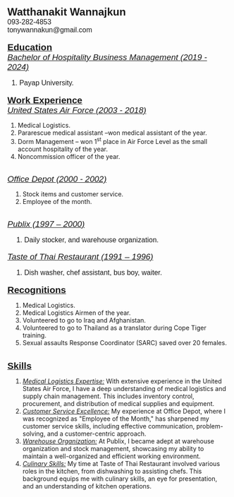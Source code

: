 <p style='margin:0cm;font-size:16px;font-family:"Calibri",sans-serif;'><strong><span style="font-size:24px;">Watthanakit Wannajkun&nbsp;</span></strong></p>
<p style='margin:0cm;font-size:16px;font-family:"Calibri",sans-serif;'>093-282-4853</p>
<p style='margin:0cm;font-size:16px;font-family:"Calibri",sans-serif;'>tonywannakun@gmail.com</p>
<p style='margin:0cm;font-size:16px;font-family:"Calibri",sans-serif;'>&nbsp;</p>
<p style='margin:0cm;font-size:16px;font-family:"Calibri",sans-serif;'><strong><u><span style="font-size:21px;">Education</span></u></strong></p>
<p style='margin:0cm;font-size:16px;font-family:"Calibri",sans-serif;'><em><u><span style="font-size:19px;">Bachelor of Hospitality Business Management (2019 - 2024)</span></u></em></p>
<div style='margin:0cm;font-size:16px;font-family:"Calibri",sans-serif;'>
    <ul style="margin-bottom:0cm;list-style-type: undefined;">
        <li style='margin:0cm;font-size:16px;font-family:"Calibri",sans-serif;'>Payap University.</li>
    </ul>
</div>
<p style='margin:0cm;font-size:16px;font-family:"Calibri",sans-serif;'>&nbsp;</p>
<p style='margin:0cm;font-size:16px;font-family:"Calibri",sans-serif;'><strong><u><span style="font-size:21px;">Work Experience</span></u></strong></p>
<p style='margin:0cm;font-size:16px;font-family:"Calibri",sans-serif;'><em><u><span style="font-size:19px;">United States Air Force (2003 - 2018)</span></u></em></p>
<ul style="list-style-type: undefined;">
    <li>Medical Logistics.</li>
    <li>Pararescue medical assistant &ndash;won medical assistant of the year.</li>
    <li>Dorm Management &ndash; won 1<sup>st</sup> place in Air Force Level as the small account hospitality of the year.</li>
    <li>Noncommission officer of the year.</li>
</ul>
<p style='margin:0cm;font-size:16px;font-family:"Calibri",sans-serif;'>&nbsp;</p>
<p style='margin:0cm;font-size:16px;font-family:"Calibri",sans-serif;'><em><u><span style="font-size:19px;">Office Depot (2000 - 2002)</span></u></em></p>
<ul style="list-style-type: undefined;margin-left:11px;">
    <li>Stock items and customer service.</li>
    <li>Employee of the month.</li>
</ul>
<p style='margin:0cm;font-size:16px;font-family:"Calibri",sans-serif;'>&nbsp;</p>
<p style='margin:0cm;font-size:16px;font-family:"Calibri",sans-serif;'><em><u><span style="font-size:19px;">Publix (1997 &ndash; 2000)</span></u></em></p>
<div style='margin:0cm;font-size:16px;font-family:"Calibri",sans-serif;'>
    <ul style="margin-bottom:0cm;list-style-type: undefined;margin-left:11px;">
        <li style='margin:0cm;font-size:16px;font-family:"Calibri",sans-serif;'>Daily stocker, and warehouse organization.</li>
    </ul>
</div>
<p style='margin:0cm;font-size:16px;font-family:"Calibri",sans-serif;'>&nbsp;</p>
<p style='margin:0cm;font-size:16px;font-family:"Calibri",sans-serif;'><em><u><span style="font-size:19px;">Taste of Thai Restaurant (1991 &ndash; 1996)</span></u></em></p>
<div style='margin:0cm;font-size:16px;font-family:"Calibri",sans-serif;'>
    <ul style="margin-bottom:0cm;list-style-type: undefined;margin-left:11px;">
        <li style='margin:0cm;font-size:16px;font-family:"Calibri",sans-serif;'>Dish washer, chef assistant, bus boy, waiter.&nbsp;</li>
    </ul>
</div>
<p style='margin:0cm;font-size:16px;font-family:"Calibri",sans-serif;'>&nbsp;</p>
<p style='margin:0cm;font-size:16px;font-family:"Calibri",sans-serif;'><strong><u><span style="font-size:21px;">Recognitions</span></u></strong></p>
<ul style="list-style-type: undefined;margin-left:11px;">
    <li>Medical Logistics.</li>
    <li>Medical Logistics Airmen of the year.</li>
    <li>Volunteered to go to Iraq and Afghanistan.</li>
    <li>Volunteered to go to Thailand as a translator during Cope Tiger training.</li>
    <li>Sexual assaults Response Coordinator (SARC) saved over 20 females.&nbsp;</li>
</ul>
<p style='margin:0cm;font-size:16px;font-family:"Calibri",sans-serif;'>&nbsp;</p>
<p style='margin:0cm;font-size:16px;font-family:"Calibri",sans-serif;'><strong><u><span style="font-size:21px;">Skills</span></u></strong></p>
<ul style="list-style-type: undefined;margin-left:11px;">
    <li><em><u>Medical Logistics Expertise:</u></em> With extensive experience in the United States Air Force, I have a deep understanding of medical logistics and supply chain management. This includes inventory control, procurement, and distribution of medical supplies and equipment.</li>
    <li><em><u>Customer Service Excellence:</u></em> My experience at Office Depot, where I was recognized as &quot;Employee of the Month,&quot; has sharpened my customer service skills, including effective communication, problem-solving, and a customer-centric approach.</li>
    <li><em><u>Warehouse Organization:</u></em> At Publix, I became adept at warehouse organization and stock management, showcasing my ability to maintain a well-organized and efficient working environment.</li>
    <li><em><u>Culinary Skills:</u></em> My time at Taste of Thai Restaurant involved various roles in the kitchen, from dishwashing to assisting chefs. This background equips me with culinary skills, an eye for presentation, and an understanding of kitchen operations.</li>
</ul>
<p style='margin:0cm;font-size:16px;font-family:"Calibri",sans-serif;'>&nbsp;</p>
<p style='margin:0cm;font-size:16px;font-family:"Calibri",sans-serif;'>&nbsp;</p>
